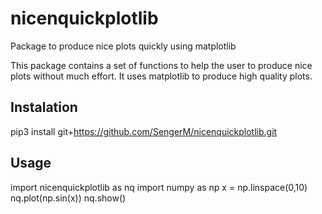 # nicenquickplotlib
Package to produce nice plots quickly using matplotlib

This package contains a set of functions to help the user to produce nice plots without much effort. It uses matplotlib to produce high quality plots.

## Instalation
pip3 install git+https://github.com/SengerM/nicenquickplotlib.git

## Usage
import nicenquickplotlib as nq
import numpy as np
x = np.linspace(0,10)
nq.plot(np.sin(x))
nq.show()
